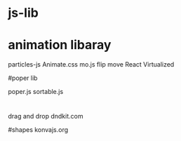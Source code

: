 # js-lib
# animation libaray
particles-js
Animate.css
mo.js
flip move
React Virtualized

#poper lib

poper.js
sortable.js

#
drag and drop
dndkit.com

#shapes
konvajs.org
